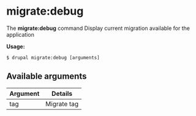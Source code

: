 # migrate:debug
The **migrate:debug** command Display current migration available for the application

**Usage:**
```
$ drupal migrate:debug [arguments] 
```

## Available arguments
Argument | Details
---------|-------------
tag | Migrate tag

